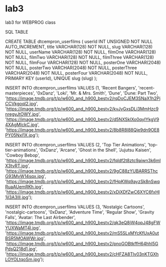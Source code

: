# lab3
lab3 for WEBPROG class

SQL TABLE

CREATE TABLE dtcempron_userfilms (
    userId INT UNSIGNED NOT NULL AUTO_INCREMENT,
    title VARCHAR(128) NOT NULL,
    slug VARCHAR(128) NOT NULL,
    userName VARCHAR(128) NOT NULL,
    filmOne VARCHAR(128) NOT NULL,
    filmTwo VARCHAR(128) NOT NULL,
    filmThree VARCHAR(128) NOT NULL,
    filmFour VARCHAR(128) NOT NULL,
    posterOne VARCHAR(2048) NOT NULL,
    posterTwo VARCHAR(2048) NOT NULL,
    posterThree VARCHAR(2048) NOT NULL,
    posterFour VARCHAR(2048) NOT NULL,
    PRIMARY KEY (userId),
    UNIQUE slug (slug)
);

INSERT INTO dtcempron_userfilms VALUES
(1, 'Recent Bangers', 'recent-masterpieces', '0xDanz', 'Loki', 'Mr. & Mrs. Smith', 'Dune', 'Dune: Part Two', 'https://image.tmdb.org/t/p/w600_and_h900_bestv2/rqDoCJEM3SNaX1h2PjCCVkgoql2.jpg', 'https://image.tmdb.org/t/p/w600_and_h900_bestv2/kvJvGxsDLi3MmHzc9nregyJtOWY.jpg', 'https://image.tmdb.org/t/p/w600_and_h900_bestv2/d5NXSklXo0qyIYkgV94XAgMIckC.jpg', 'https://image.tmdb.org/t/p/w600_and_h900_bestv2/8b8R8l88Qje9dn9OE8PY05Nxl1X.jpg');

INSERT INTO dtcempron_userfilms VALUES
(2, 'Top Tier Animations', 'top-tier-animations', '0xDanz', 'Arcane', 'Ghost in the Shell', 'Jujutsu Kaisen', 'Cowboy Bebop', 'https://image.tmdb.org/t/p/w600_and_h900_bestv2/fqldf2t8ztc9aiwn3k6mlX3tvRT.jpg', 'https://image.tmdb.org/t/p/w600_and_h900_bestv2/9gC88zYUBARRSThcG93MvW14sqx.jpg', 'https://image.tmdb.org/t/p/w600_and_h900_bestv2/fHpKWq9ayzSk8nSwqRuaAUemRKh.jpg', 'https://image.tmdb.org/t/p/w600_and_h900_bestv2/xDiXDfZwC6XYC6fxHI1jl3A3Ill.jpg');

INSERT INTO dtcempron_userfilms VALUES
(3, 'Nostalgic Cartoons', 'nostalgic-cartoons', '0xDanz', 'Adventure Time', 'Regular Show', 'Gravity Falls', 'Avatar: The Last Airbender', 'https://image.tmdb.org/t/p/w600_and_h900_bestv2/qk3eQ8jW4opJ48gFWYUXWaMT4l.jpg', 'https://image.tmdb.org/t/p/w600_and_h900_bestv2/mS5SLxMYcKfUxA0utBSR5MOAWWr.jpg', 'https://image.tmdb.org/t/p/w600_and_h900_bestv2/pnoGOBtkffH64hhI5GPdsQ218d1.jpg', 'https://image.tmdb.org/t/p/w600_and_h900_bestv2/cHFZA8Tlv03nKTGXhLOYOLtqoSm.jpg');